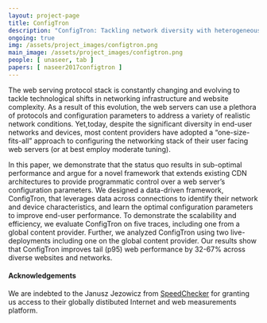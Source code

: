 ```yaml
---
layout: project-page
title: ConfigTron
description: "ConfigTron: Tackling network diversity with heterogeneous configurations."
ongoing: true
img: /assets/project_images/configtron.png
main_image: /assets/project_images/configtron.png
people: [ unaseer, tab ]
papers: [ naseer2017configtron ]
---
```


The web serving protocol stack is constantly changing and
evolving to tackle technological shifts in networking infrastructure and website complexity. As a result of this evolution, the
web servers can use a plethora of protocols and configuration
parameters to address a variety of realistic network conditions.
Yet,today, despite the significant diversity in end-user networks
and devices, most content providers have adopted a “one-size-fits-all” approach to configuring the networking stack of their
user facing web servers (or at best employ moderate tuning).

In this paper, we demonstrate that the status quo results in
sub-optimal performance and argue for a novel framework that
extends existing CDN architectures to provide programmatic
control over a web server’s configuration parameters. We designed a data-driven framework, ConfigTron, that leverages
data across connections to identify their network and device
characteristics, and learn the optimal configuration parameters
to improve end-user performance. To demonstrate the scalability and efficiency, we evaluate ConfigTron on five traces,
including one from a global content provider. Further, we analyzed ConfigTron using two live-deployments including one on
the global content provider. Our results show that ConfigTron
improves tail (p95) web performance by 32-67% across diverse
websites and networks.


#### Acknowledgements

We are indebted to the Janusz Jezowicz from [SpeedChecker](https://probeapi.speedchecker.com/) for granting us access to their globally distibuted Internet and web measurements platform.